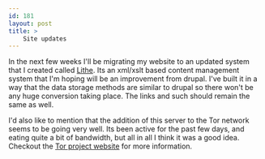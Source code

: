 ```yaml
---
id: 181
layout: post
title: >
    Site updates
---
```


In the next few weeks I'll be migrating my website to an updated system that I created called <a href="http://lithe.socklabs.com/">Lithe</a>. Its an xml/xslt based content management system that I'm hoping will be an improvement from drupal. I've built it in a way that the data storage methods are similar to drupal so there won't be any huge conversion taking place. The links and such should remain the same as well.

I'd also like to mention that the addition of this server to the Tor network seems to be going very well. Its been active for the past few days, and eating quite a bit of bandwidth, but all in all I think it was a good idea. Checkout the <a href="http://tor.eff.org">Tor project website</a> for more information.
